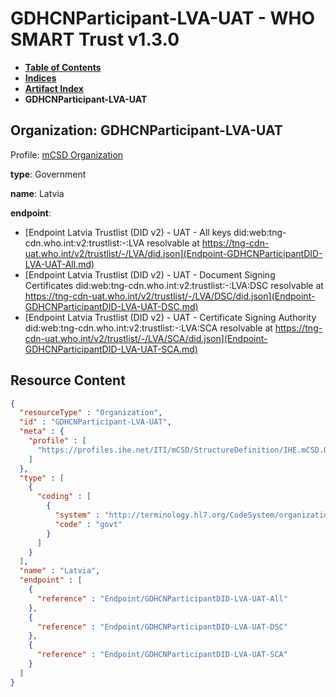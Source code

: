 # GDHCNParticipant-LVA-UAT - WHO SMART Trust v1.3.0

* [**Table of Contents**](toc.md)
* [**Indices**](indices.md)
* [**Artifact Index**](artifacts.md)
* **GDHCNParticipant-LVA-UAT**

## Organization: GDHCNParticipant-LVA-UAT

Profile: [mCSD Organization](https://profiles.ihe.net/ITI/mCSD/4.0.0/StructureDefinition-IHE.mCSD.Organization.html)

**type**: Government

**name**: Latvia

**endpoint**: 

* [Endpoint Latvia Trustlist (DID v2) - UAT - All keys did:web:tng-cdn.who.int:v2:trustlist:-:LVA resolvable at https://tng-cdn-uat.who.int/v2/trustlist/-/LVA/did.json](Endpoint-GDHCNParticipantDID-LVA-UAT-All.md)
* [Endpoint Latvia Trustlist (DID v2) - UAT - Document Signing Certificates did:web:tng-cdn.who.int:v2:trustlist:-:LVA:DSC resolvable at https://tng-cdn-uat.who.int/v2/trustlist/-/LVA/DSC/did.json](Endpoint-GDHCNParticipantDID-LVA-UAT-DSC.md)
* [Endpoint Latvia Trustlist (DID v2) - UAT - Certificate Signing Authority did:web:tng-cdn.who.int:v2:trustlist:-:LVA:SCA resolvable at https://tng-cdn-uat.who.int/v2/trustlist/-/LVA/SCA/did.json](Endpoint-GDHCNParticipantDID-LVA-UAT-SCA.md)



## Resource Content

```json
{
  "resourceType" : "Organization",
  "id" : "GDHCNParticipant-LVA-UAT",
  "meta" : {
    "profile" : [
      "https://profiles.ihe.net/ITI/mCSD/StructureDefinition/IHE.mCSD.Organization"
    ]
  },
  "type" : [
    {
      "coding" : [
        {
          "system" : "http://terminology.hl7.org/CodeSystem/organization-type",
          "code" : "govt"
        }
      ]
    }
  ],
  "name" : "Latvia",
  "endpoint" : [
    {
      "reference" : "Endpoint/GDHCNParticipantDID-LVA-UAT-All"
    },
    {
      "reference" : "Endpoint/GDHCNParticipantDID-LVA-UAT-DSC"
    },
    {
      "reference" : "Endpoint/GDHCNParticipantDID-LVA-UAT-SCA"
    }
  ]
}

```

